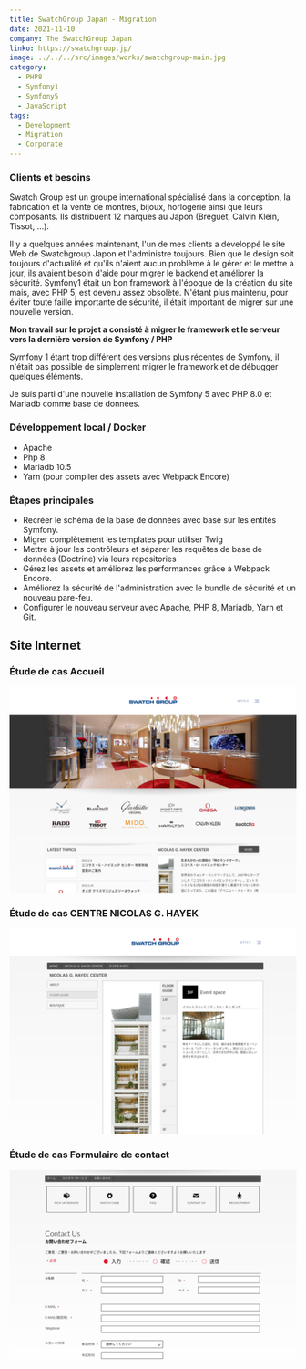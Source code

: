 ```yaml
---
title: SwatchGroup Japan - Migration
date: 2021-11-10
company: The SwatchGroup Japan
linko: https://swatchgroup.jp/
image: ../../../src/images/works/swatchgroup-main.jpg
category:
  - PHP8
  - Symfony1
  - Symfony5
  - JavaScript
tags:
  - Development
  - Migration
  - Corporate
---
```


### Clients et besoins

Swatch Group est un groupe international spécialisé dans la conception, la fabrication et la vente de montres, bijoux, horlogerie ainsi que leurs composants.
Ils distribuent 12 marques au Japon (Breguet, Calvin Klein, Tissot, ...).

Il y a quelques années maintenant, l'un de mes clients a développé le site Web de Swatchgroup Japon et l'administre toujours. Bien que le design soit toujours d'actualité et qu'ils n'aient aucun problème à le gérer et le mettre à jour, ils avaient besoin d'aide pour migrer le backend et améliorer la sécurité. Symfony1 était un bon framework à l'époque de la création du site mais, avec PHP 5, est devenu assez obsolète. N'étant plus maintenu, pour éviter toute faille importante de sécurité, il était important de migrer sur une nouvelle version.

**Mon travail sur le projet a consisté à migrer le framework et le serveur vers la dernière version de Symfony / PHP**

Symfony 1 étant trop différent des versions plus récentes de Symfony, il n'était pas possible de simplement migrer le framework et de débugger quelques éléments.

Je suis parti d'une nouvelle installation de Symfony 5 avec PHP 8.0 et Mariadb comme base de données.

### Développement local / Docker

- Apache
- Php 8
- Mariadb 10.5
- Yarn (pour compiler des assets avec Webpack Encore)

### Étapes principales

- Recréer le schéma de la base de données avec basé sur les entités Symfony.
- Migrer complètement les templates pour utiliser Twig
- Mettre à jour les contrôleurs et séparer les requêtes de base de données (Doctrine) via leurs repositories
- Gérez les assets et améliorez les performances grâce à Webpack Encore.
- Améliorez la sécurité de l'administration avec le bundle de sécurité et un nouveau pare-feu.
- Configurer le nouveau serveur avec Apache, PHP 8, Mariadb, Yarn et Git.

## Site Internet

### Étude de cas Accueil

![Étude de cas Accueil](./swatchgroup-home.jpg)

### Étude de cas CENTRE NICOLAS G. HAYEK

![Étude de cas Ngch](./swatchgroup-nghc.jpg)

### Étude de cas Formulaire de contact

![Formulaire d'étude de cas](./swatchgroup-form.jpg)
